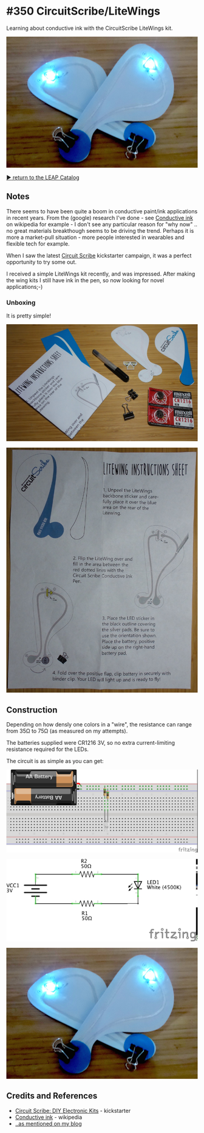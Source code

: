 # #350 CircuitScribe/LiteWings

Learning about conductive ink with the CircuitScribe LiteWings kit.

![Build](./assets/LiteWings_build.jpg?raw=true)

[:arrow_forward: return to the LEAP Catalog](https://leap.tardate.com)

## Notes

There seems to have been quite a boom in conductive paint/ink applications in recent years.
From the (google) research I've done - see [Conductive ink](https://en.wikipedia.org/wiki/Conductive_ink) on wikipedia for example -
I don't see any particular reason for "why now" .. no great materials breakthough seems to be driving the trend.
Perhaps it is more a market-pull situation - more people interested in wearables and flexible tech for example.

When I saw the latest
[Circuit Scribe](https://www.kickstarter.com/projects/electroninks/circuit-scribe-diy-electronic-kits)
kickstarter campaign, it was a perfect opportunity to try some out.

I received a simple LiteWings kit recently, and was impressed. After making the wing kits I still have ink in the pen,
so now looking for novel applications;-)

### Unboxing

It is pretty simple!

![kit_parts](./assets/kit_parts.jpg?raw=true)

![instructions](./assets/instructions.jpg?raw=true)

## Construction

Depending on how densly one colors in a "wire", the resistance can range from 35Ω to 75Ω (as measured on my attempts).

The batteries supplied were CR1216 3V, so no extra current-limiting resistance required for the LEDs.

The circuit is as simple as you can get:

![Breadboard](./assets/LiteWings_bb.jpg?raw=true)

![Schematic](./assets/LiteWings_schematic.jpg?raw=true)

![Build](./assets/LiteWings_build.jpg?raw=true)

## Credits and References
* [Circuit Scribe: DIY Electronic Kits](https://www.kickstarter.com/projects/electroninks/circuit-scribe-diy-electronic-kits) - kickstarter
* [Conductive ink](https://en.wikipedia.org/wiki/Conductive_ink) - wikipedia
* [..as mentioned on my blog](https://blog.tardate.com/2017/10/leap350-drawing-circuits-with-circuitscribe.html)
